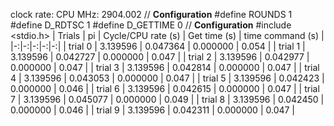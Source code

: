 clock rate:
CPU MHz:             2904.002
// **Configuration**
#define ROUNDS 1
#define D_RDTSC 1
#define D_GETTIME 0
// **Configuration**
#include <stdio.h>
| Trials | pi | Cycle/CPU rate (s) | Get time (s) | time command (s) |
|-:|-:|-:|-:|-:|
| trial 0 |  3.139596 | 0.047364 | 0.000000 | 0.054 |
| trial 1 |  3.139596 | 0.042727 | 0.000000 | 0.047 |
| trial 2 |  3.139596 | 0.042977 | 0.000000 | 0.047 |
| trial 3 |  3.139596 | 0.042814 | 0.000000 | 0.047 |
| trial 4 |  3.139596 | 0.043053 | 0.000000 | 0.047 |
| trial 5 |  3.139596 | 0.042423 | 0.000000 | 0.046 |
| trial 6 |  3.139596 | 0.042615 | 0.000000 | 0.047 |
| trial 7 |  3.139596 | 0.045077 | 0.000000 | 0.049 |
| trial 8 |  3.139596 | 0.042450 | 0.000000 | 0.046 |
| trial 9 |  3.139596 | 0.042311 | 0.000000 | 0.047 |
